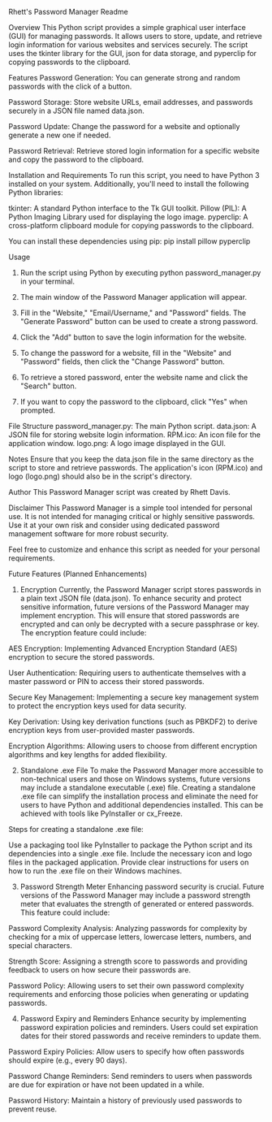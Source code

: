 Rhett's Password Manager Readme

Overview
This Python script provides a simple graphical user interface (GUI) for managing passwords. It allows users to store, update, and retrieve login information for various websites and services securely. The script uses the tkinter library for the GUI, json for data storage, and pyperclip for copying passwords to the clipboard.

Features
Password Generation: You can generate strong and random passwords with the click of a button.

Password Storage: Store website URLs, email addresses, and passwords securely in a JSON file named data.json.

Password Update: Change the password for a website and optionally generate a new one if needed.

Password Retrieval: Retrieve stored login information for a specific website and copy the password to the clipboard.

Installation and Requirements
To run this script, you need to have Python 3 installed on your system. Additionally, you'll need to install the following Python libraries:

tkinter: A standard Python interface to the Tk GUI toolkit.
Pillow (PIL): A Python Imaging Library used for displaying the logo image.
pyperclip: A cross-platform clipboard module for copying passwords to the clipboard.

You can install these dependencies using pip:
pip install pillow pyperclip

Usage
1. Run the script using Python by executing python password_manager.py in your terminal.

2. The main window of the Password Manager application will appear.

3. Fill in the "Website," "Email/Username," and "Password" fields. The "Generate Password" button can be used to create a strong password.

4. Click the "Add" button to save the login information for the website.

5. To change the password for a website, fill in the "Website" and "Password" fields, then click the "Change Password" button.

6. To retrieve a stored password, enter the website name and click the "Search" button.

7. If you want to copy the password to the clipboard, click "Yes" when prompted.

File Structure
password_manager.py: The main Python script.
data.json: A JSON file for storing website login information.
RPM.ico: An icon file for the application window.
logo.png: A logo image displayed in the GUI.

Notes
Ensure that you keep the data.json file in the same directory as the script to store and retrieve passwords.
The application's icon (RPM.ico) and logo (logo.png) should also be in the script's directory.

Author
This Password Manager script was created by Rhett Davis.

Disclaimer
This Password Manager is a simple tool intended for personal use. It is not intended for managing critical or highly sensitive passwords. Use it at your own risk and consider using dedicated password management software for more robust security.

Feel free to customize and enhance this script as needed for your personal requirements.

Future Features (Planned Enhancements)
1. Encryption
Currently, the Password Manager script stores passwords in a plain text JSON file (data.json). To enhance security and protect sensitive information, future versions of the Password Manager may implement encryption. This will ensure that stored passwords are encrypted and can only be decrypted with a secure passphrase or key. The encryption feature could include:

AES Encryption: Implementing Advanced Encryption Standard (AES) encryption to secure the stored passwords.

User Authentication: Requiring users to authenticate themselves with a master password or PIN to access their stored passwords.

Secure Key Management: Implementing a secure key management system to protect the encryption keys used for data security.

Key Derivation: Using key derivation functions (such as PBKDF2) to derive encryption keys from user-provided master passwords.

Encryption Algorithms: Allowing users to choose from different encryption algorithms and key lengths for added flexibility.

2. Standalone .exe File
To make the Password Manager more accessible to non-technical users and those on Windows systems, future versions may include a standalone executable (.exe) file. Creating a standalone .exe file can simplify the installation process and eliminate the need for users to have Python and additional dependencies installed. This can be achieved with tools like PyInstaller or cx_Freeze.

Steps for creating a standalone .exe file:

Use a packaging tool like PyInstaller to package the Python script and its dependencies into a single .exe file.
Include the necessary icon and logo files in the packaged application.
Provide clear instructions for users on how to run the .exe file on their Windows machines.

3. Password Strength Meter
Enhancing password security is crucial. Future versions of the Password Manager may include a password strength meter that evaluates the strength of generated or entered passwords. This feature could include:

Password Complexity Analysis: Analyzing passwords for complexity by checking for a mix of uppercase letters, lowercase letters, numbers, and special characters.

Strength Score: Assigning a strength score to passwords and providing feedback to users on how secure their passwords are.

Password Policy: Allowing users to set their own password complexity requirements and enforcing those policies when generating or updating passwords.

4. Password Expiry and Reminders
Enhance security by implementing password expiration policies and reminders. Users could set expiration dates for their stored passwords and receive reminders to update them.

Password Expiry Policies: Allow users to specify how often passwords should expire (e.g., every 90 days).

Password Change Reminders: Send reminders to users when passwords are due for expiration or have not been updated in a while.

Password History: Maintain a history of previously used passwords to prevent reuse.
